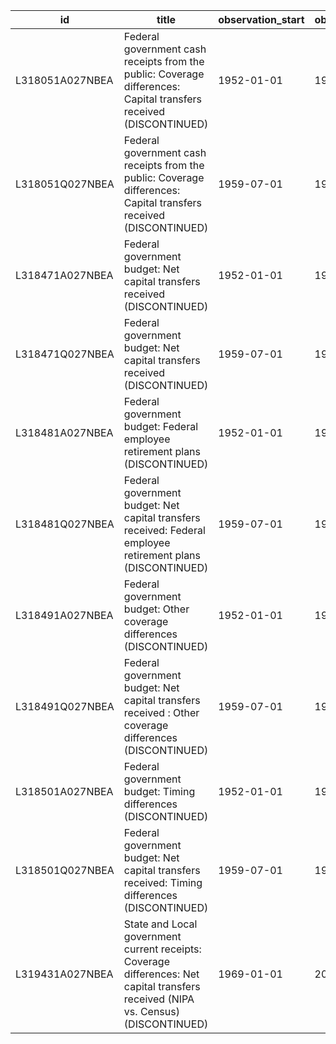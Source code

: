 | id              | title                                                                                                                              | observation_start   | observation_end   |
|-----------------|------------------------------------------------------------------------------------------------------------------------------------|---------------------|-------------------|
| L318051A027NBEA | Federal government cash receipts from the public: Coverage differences: Capital transfers received (DISCONTINUED)                  | 1952-01-01          | 1967-01-01        |
| L318051Q027NBEA | Federal government cash receipts from the public: Coverage differences: Capital transfers received (DISCONTINUED)                  | 1959-07-01          | 1967-10-01        |
| L318471A027NBEA | Federal government budget: Net capital transfers received (DISCONTINUED)                                                           | 1952-01-01          | 1967-01-01        |
| L318471Q027NBEA | Federal government budget: Net capital transfers received (DISCONTINUED)                                                           | 1959-07-01          | 1967-10-01        |
| L318481A027NBEA | Federal government budget: Federal employee retirement plans (DISCONTINUED)                                                        | 1952-01-01          | 1967-01-01        |
| L318481Q027NBEA | Federal government budget: Net capital transfers received: Federal employee retirement plans (DISCONTINUED)                        | 1959-07-01          | 1967-10-01        |
| L318491A027NBEA | Federal government budget: Other coverage differences (DISCONTINUED)                                                               | 1952-01-01          | 1967-01-01        |
| L318491Q027NBEA | Federal government budget: Net capital transfers received : Other coverage differences (DISCONTINUED)                              | 1959-07-01          | 1967-10-01        |
| L318501A027NBEA | Federal government budget: Timing differences (DISCONTINUED)                                                                       | 1952-01-01          | 1967-01-01        |
| L318501Q027NBEA | Federal government budget: Net capital transfers received: Timing differences (DISCONTINUED)                                       | 1959-07-01          | 1967-10-01        |
| L319431A027NBEA | State and Local government current receipts: Coverage differences: Net capital transfers received (NIPA vs. Census) (DISCONTINUED) | 1969-01-01          | 2012-01-01        |